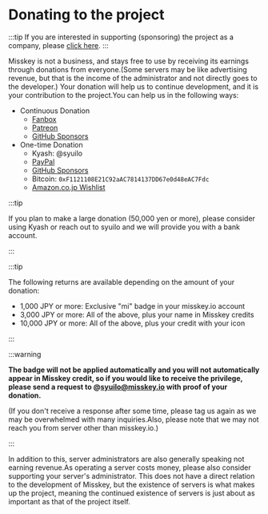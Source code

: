 # Donating to the project

:::tip
If you are interested in supporting (sponsoring) the project as a company, please [click here](/docs/become-a-sponsor/).
:::

Misskey is not a business, and stays free to use by receiving its earnings through donations from everyone.(Some servers may be like advertising revenue, but that is the income of the administrator and not directly goes to the developer.)
Your donation will help us to continue development, and it is your contribution to the project.You can help us in the following ways:

- Continuous Donation
  - [Fanbox](https://syuilo.fanbox.cc/)
  - [Patreon](https://www.patreon.com/syuilo)
  - [GitHub Sponsors](https://github.com/sponsors/misskey-dev)
- One-time Donation
  - Kyash: @syuilo
  - [PayPal](https://paypal.me/syuilo)
  - [GitHub Sponsors](https://github.com/sponsors/misskey-dev)
  - Bitcoin: `0xF1121108E21C92aAC7814137DD67e0d48eAC7Fdc`
  - [Amazon.co.jp Wishlist](https://www.amazon.jp/hz/wishlist/ls/4JG4P6XKX9KD?ref_=wl_share)

:::tip

If you plan to make a large donation (50,000 yen or more), please consider using Kyash or reach out to syuilo and we will provide you with a bank account.

:::

:::tip

The following returns are available depending on the amount of your donation:

- 1,000 JPY or more: Exclusive "mi" badge in your misskey.io account
- 3,000 JPY or more: All of the above, plus your name in Misskey credits
- 10,000 JPY or more: All of the above, plus your credit with your icon

:::

:::warning

**The badge will not be applied automatically and you will not automatically appear in Misskey credit, so if you would like to receive the privilege, please send a request to @syuilo@misskey.io with proof of your donation.**

(If you don't receive a response after some time, please tag us again as we may be overwhelmed with many inquiries.Also, please note that we may not reach you from server other than misskey.io.)

:::

In addition to this, server administrators are also generally speaking not earning revenue.As operating a server costs money, please also consider supporting your server's administrator.
This does not have a direct relation to the development of Misskey, but the existence of servers is what makes up the project, meaning the continued existence of servers is just about as important as that of the project itself.
